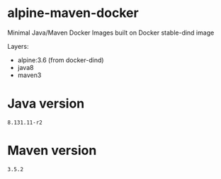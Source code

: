 # alpine-maven-docker
Minimal Java/Maven Docker Images built on Docker stable-dind image


Layers:
- alpine:3.6 (from docker-dind)
- java8
- maven3

# Java version

```
8.131.11-r2
```

# Maven version

```
3.5.2
```